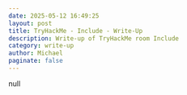 ```yaml
---
date: 2025-05-12 16:49:25
layout: post
title: TryHackMe - Include - Write-Up
description: Write-up of TryHackMe room Include
category: write-up
author: Michael
paginate: false
---
```

null